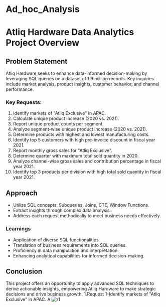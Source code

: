 # Ad_hoc_Analysis
# Atliq Hardware Data Analytics Project Overview

## Problem Statement
Atliq Hardware seeks to enhance data-informed decision-making by leveraging SQL queries on a dataset of 1.9 million records. Key inquiries include market analysis, product insights, customer behavior, and channel performance.

### Key Requests:
1. Identify markets of "Atliq Exclusive" in APAC.
2. Calculate unique product increase (2020 vs. 2021).
3. Report unique product counts per segment.
4. Analyze segment-wise unique product increase (2020 vs. 2021).
5. Determine products with highest and lowest manufacturing costs.
6. Identify top 5 customers with high pre-invoice discount in fiscal year 2021.
7. Report monthly gross sales for "Atliq Exclusive".
8. Determine quarter with maximum total sold quantity in 2020.
9. Analyze channel-wise gross sales and contribution percentage in fiscal year 2021.
10. Identify top 3 products per division with high total sold quantity in fiscal year 2021.

## Approach
- Utilize SQL concepts: Subqueries, Joins, CTE, Window Functions.
- Extract insights through complex data analysis.
- Address each request methodically to meet business needs effectively.

### Learnings
- Application of diverse SQL functionalities.
- Translation of business requirements into SQL queries.
- Proficiency in data manipulation and interpretation.
- Enhancing analytical capabilities for informed decision-making.

## Conclusion
This project offers an opportunity to apply advanced SQL techniques to derive actionable insights, empowering Atliq Hardware to make strategic decisions and drive business growth.
1.Request 1-Identify markets of "Atliq Exclusive" in APAC.
A ![r1](https://github.com/ManuViswanath/Ad_hoc_Analysis/assets/70531153/19f31260-650e-484c-98db-17ef5c1b20a1)



